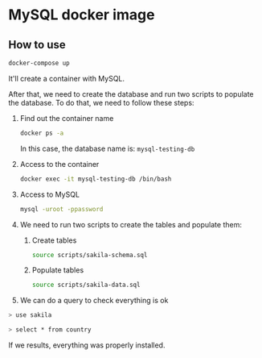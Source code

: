 # MySQL docker image

## How to use

```bash
docker-compose up
```

It'll create a container with MySQL.

After that, we need to create the database and run two scripts to populate the database. To do that, we need to follow these steps:

1. Find out the container name

    ```bash
    docker ps -a
    ```

    In this case, the database name is: `mysql-testing-db`

2. Access to the container
  
    ```bash
    docker exec -it mysql-testing-db /bin/bash
    ```

3. Access to MySQL

    ```bash
    mysql -uroot -ppassword
    ```

4. We need to run two scripts to create the tables and populate them:
   1. Create tables

      ```bash
      source scripts/sakila-schema.sql
      ```

   2. Populate tables

      ```bash
      source scripts/sakila-data.sql
      ```

5. We can do a query to check everything is ok

```bash
> use sakila

> select * from country
```

If we results, everything was properly installed.

